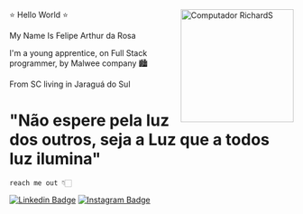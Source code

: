 <img src="https://media.discordapp.net/attachments/938812383810453555/1019641839030120580/68747470733a2f2f63646e2e646973636f72646170702e636f6d2f6174746163686d656e74732f3933383831323338333831303435333535352f3935343037393738343837333338363038342f4c6f676f477275706f4d616c7765655f6d617263612e706e6.png?width=513&height=513" min-width="200px" max-width="200px" width="200px" align="right" alt="Computador RichardS">
         ⭐ Hello World ⭐

 My Name Is Felipe Arthur da Rosa
 
 I'm a young apprentice, on Full Stack programmer, by Malwee company 🏙

 From SC living in Jaraguá do Sul
 
 # "Não espere pela luz dos outros, seja a Luz que a todos luz ilumina"
 
    reach me out 👇🏻
  [![Linkedin Badge](https://img.shields.io/badge/-LinkedIn-blue?style=flat-square&logo=Linkedin&logoColor=white&link=https://https://www.linkedin.com/in/felipe-arthur-da-rosa-2994b7231/)](https://www.linkedin.com/in/felipe-arthur-da-rosa-2994b7231/)
  [![Instagram Badge](https://img.shields.io/badge/-Instagram-violet?style=flat-square&logo=Instagram&logoColor=white&link=https://https://www.instagram.com/felipe_sups/)](https://www.instagram.com/felipe_sups/)
